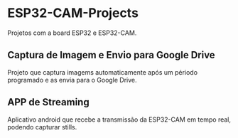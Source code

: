 # ESP32-CAM-Projects
Projetos com a board ESP32 e ESP32-CAM.

## Captura de Imagem e Envio para Google Drive
Projeto que captura imagems automaticamente após um périodo programado e as envia para o Google Drive.

## APP de Streaming
Aplicativo android que recebe a transmissão da ESP32-CAM em tempo real, podendo capturar stills.
